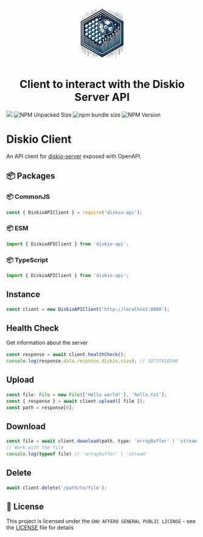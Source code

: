 <p align="center">
  <a href="https://github.com/xutyxd/diskio-server">
    <picture>
      <source srcset="../diskio-logo.png" width="150">
      <img alt="diskio logo" src="./diskio-logo.png" width="150">
    </picture>
  </a>
</p>

<h1 align="center">
  Client to interact with the Diskio Server API
</h1>

<p align="left">
    <img src="https://img.shields.io/npm/dw/diskio-api"/>
    <img alt="NPM Unpacked Size" src="https://img.shields.io/npm/unpacked-size/diskio-api">
    <img alt="npm bundle size" src="https://img.shields.io/bundlephobia/min/diskio-api">
    <img alt="NPM Version" src="https://img.shields.io/npm/v/diskio-api">
</p>

# Diskio Client
An API client for [diskio-server](https://github.com/xutyxd/diskio-server) exposed with OpenAPI.



## 📦 Packages

### 📦 CommonJS

```js
const { DiskioAPIClient } = require('diskio-api');
```

### 📦 ESM

```js
import { DiskioAPIClient } from 'diskio-api';
```

### 📦 TypeScript

```ts
import { DiskioAPIClient } from 'diskio-api';
```

## Instance
```js
const client = new DiskioAPIClient('http://localhost:8080');
```

## Health Check
Get information about the server
```js
const response = await client.healthCheck();
console.log(response.data.response.diskio.size); // 10737418240
```

## Upload
```ts
const file: File = new File(['Hello world!'], 'hello.txt');
const { response } = await client.upload([ file ]);
const path = response[0];
```

## Download
```js
const file = await client.download(path, type: 'arrayBuffer' | 'stream') // default download is 'arrayBuffer'
// Work with the file
console.log(typeof file) // 'arraybuffer' | 'stream'
```

## Delete
```js
await client.delete('/path/to/file');
```

## 📝 License

This project is licensed under the `GNU AFFERO GENERAL PUBLIC LICENSE` - see the [LICENSE](LICENSE) file for details